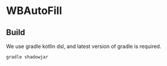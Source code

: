 # WBAutoFill

## Build

We use gradle kotlin dsl, and latest version of gradle is required.

```bash
gradle shadowjar
```
